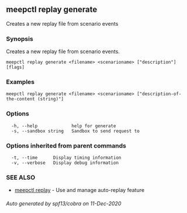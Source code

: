 ## meepctl replay generate

Creates a new replay file from scenario events

### Synopsis

Creates a new replay file from scenario events.

```
meepctl replay generate <filename> <scenarioname> ["description"] [flags]
```

### Examples

```
meepctl replay generate <filename> <scenarioname> ["description-of-the-content (string)"]
```

### Options

```
  -h, --help             help for generate
  -s, --sandbox string   Sandbox to send request to
```

### Options inherited from parent commands

```
  -t, --time      Display timing information
  -v, --verbose   Display debug information
```

### SEE ALSO

* [meepctl replay](meepctl_replay.md)	 - Use and manage auto-replay feature

###### Auto generated by spf13/cobra on 11-Dec-2020
